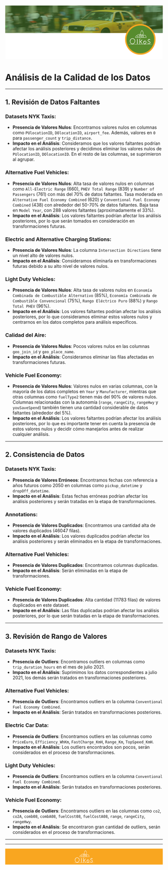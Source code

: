 ![Encabezado](./Recursos%20de%20Marca/Encabezado%20sin%20fondo.png)

# Análisis de la Calidad de los Datos

---

## 1. Revisión de Datos Faltantes

### Datasets NYK Taxis:
- **Presencia de Valores Nulos**: Encontramos valores nulos en columnas como `PUlocationID`, `DOlocationID`, `airport_fee`. Además, valores en `0` para `passenger_count` y `trip_distance`.
- **Impacto en el Análisis**: Consideramos que los valores faltantes podrían afectar los análisis posteriores y decidimos eliminar los valores nulos de `PUlocationID`, `DOlocationID`. En el resto de las columnas, se suprimieron al agrupar.

### Alternative Fuel Vehicles:
- **Presencia de Valores Nulos**: Alta tasa de valores nulos en columnas como `All-Electric Range` (660), `PHEV Total Range` (839) y `Number of Passengers` (761) con más del 70% de datos faltantes. Tasa moderada en `Alternative Fuel Economy Combined` (620) y `Conventional Fuel Economy Combined` (438) con alrededor del 50-70% de datos faltantes. Baja tasa en `Model Year`, con 288 valores faltantes (aproximadamente el 33%).
- **Impacto en el Análisis**: Los valores faltantes podrían afectar los análisis posteriores, por lo que serán tomados en consideración en transformaciones futuras.

### Electric and Alternative Charging Stations:
- **Presencia de Valores Nulos**: La columna `Intersection Directions` tiene un nivel alto de valores nulos.
- **Impacto en el Análisis**: Consideramos eliminarla en transformaciones futuras debido a su alto nivel de valores nulos.

### Light Duty Vehicles:
- **Presencia de Valores Nulos**: Alta tasa de valores nulos en `Economía Combinada de Combustible Alternativo` (85%), `Economía Combinada de Combustible Convencional` (75%), `Rango Eléctrico Puro` (88%) y `Rango Total PHEV` (96%).
- **Impacto en el Análisis**: Los valores faltantes podrían afectar los análisis posteriores, por lo que consideramos eliminar estos valores nulos y centrarnos en los datos completos para análisis específicos.

### Calidad del Aire:
- **Presencia de Valores Nulos**: Pocos valores nulos en las columnas `geo_join_id` y `geo_place_name`.
- **Impacto en el Análisis**: Consideramos eliminar las filas afectadas en transformaciones futuras.

### Vehicle Fuel Economy:
- **Presencia de Valores Nulos**: Valores nulos en varias columnas, con la mayoría de los datos completos en `Year` y `Manufacturer`, mientras que otras columnas como `fuelType2` tienen más del 90% de valores nulos. Columnas relacionadas con la autonomía (`range`, `rangeCity`, `rangeHwy` y `youSaveSpend`) también tienen una cantidad considerable de datos faltantes (alrededor del 5%).
- **Impacto en el Análisis**: Los valores faltantes podrían afectar los análisis posteriores, por lo que es importante tener en cuenta la presencia de estos valores nulos y decidir cómo manejarlos antes de realizar cualquier análisis.

---

## 2. Consistencia de Datos

### Datasets NYK Taxis:
- **Presencia de Valores Erróneos**: Encontramos fechas con referencia a años futuros como 2050 en columnas como `pickup_datetime` y `dropOff_datetime`.
- **Impacto en el Análisis**: Estas fechas erróneas podrían afectar los análisis posteriores y serán tratadas en la etapa de transformaciones.

### Annotations:
- **Presencia de Valores Duplicados**: Encontramos una cantidad alta de valores duplicados (46047 filas).
- **Impacto en el Análisis**: Los valores duplicados podrían afectar los análisis posteriores y serán eliminados en la etapa de transformaciones.

### Alternative Fuel Vehicles:
- **Presencia de Valores Duplicados**: Encontramos columnas duplicadas.
- **Impacto en el Análisis**: Serán eliminadas en la etapa de transformaciones.

### Vehicle Fuel Economy:
- **Presencia de Valores Duplicados**: Alta cantidad (11783 filas) de valores duplicados en este dataset.
- **Impacto en el Análisis**: Las filas duplicadas podrían afectar los análisis posteriores, por lo que serán tratadas en la etapa de transformaciones.

---

## 3. Revisión de Rango de Valores

### Datasets NYK Taxis:
- **Presencia de Outliers**: Encontramos outliers en columnas como `trip_duration_hours` en el mes de julio 2021.
- **Impacto en el Análisis**: Suprimimos los datos correspondientes a julio 2021, los demás serán tratados en transformaciones posteriores.

### Alternative Fuel Vehicles:
- **Presencia de Outliers**: Encontramos outliers en la columna `Conventional Fuel Economy Combined`.
- **Impacto en el Análisis**: Serán tratados en transformaciones posteriores.

### Electric Car Data:
- **Presencia de Outliers**: Encontramos outliers en las columnas como `PriceEuro`, `Efficiency_WhKm`, `FastCharge_KmH`, `Range_Km`, `TopSpeed_KmH`.
- **Impacto en el Análisis**: Los outliers encontrados son pocos, serán considerados en el proceso de transformaciones.

### Light Duty Vehicles:
- **Presencia de Outliers**: Encontramos outliers en la columna `Conventional Fuel Economy Combined`.
- **Impacto en el Análisis**: Serán tratados en transformaciones posteriores.

### Vehicle Fuel Economy:
- **Presencia de Outliers**: Encontramos outliers en las columnas como `co2`, `co2A`, `comb08`, `combA08`, `fuelCost08`, `fuelCostA08`, `range`, `rangeCity`, `rangeHwy`.
- **Impacto en el Análisis**: Se encontraron gran cantidad de outliers, serán considerados en el proceso de transformaciones.

---

---

![Footer](./Recursos%20de%20Marca/Pie%20de%20Pagina.png)